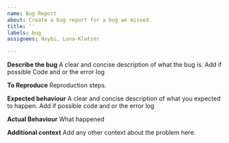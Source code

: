 ```yaml
---
name: Bug Report
about: Create a bug report for a bug we missed.
title: ''
labels: bug
assignees: Nxybi, Luna-Klatzer

---
```


**Describe the bug**
A clear and concise description of what the bug is. Add if possible Code and or the error log

**To Reproduce**
Reproduction steps.

**Expected behaviour**
A clear and concise description of what you expected to happen. Add if possible code and or the error log

**Actual Behaviour**
What happened

**Additional context**
Add any other context about the problem here.
